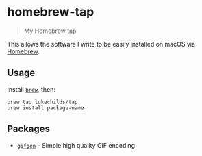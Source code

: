 # homebrew-tap

> My Homebrew tap

This allows the software I write to be easily installed on macOS via [Homebrew](http://brew.sh).

## Usage

Install [`brew`](http://brew.sh), then:

```shell
brew tap lukechilds/tap
brew install package-name
```

## Packages

- [`gifgen`](https://github.com/lukechilds/gifgen) - Simple high quality GIF encoding
